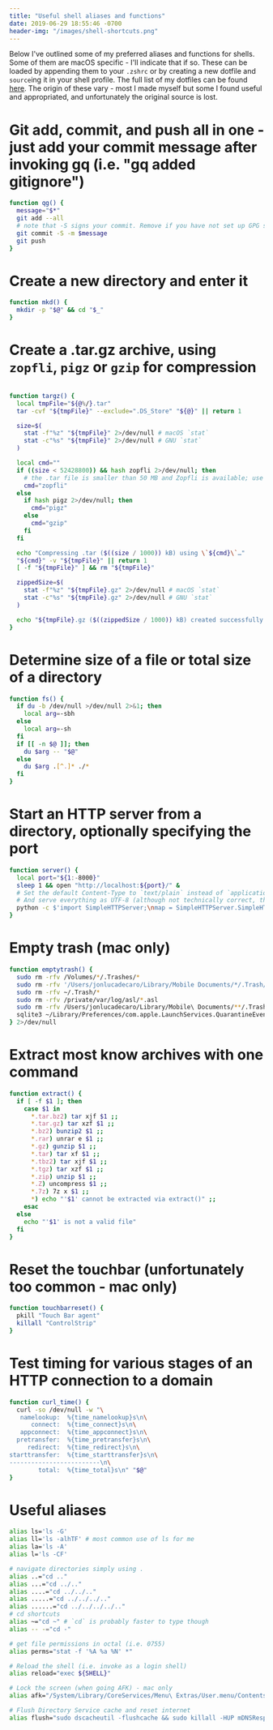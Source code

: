 ```yaml
---
title: "Useful shell aliases and functions"
date: 2019-06-29 18:55:46 -0700
header-img: "/images/shell-shortcuts.png"
---
```


Below I've outlined some of my preferred aliases and functions for shells. Some of them are macOS specific - I'll indicate that if so. These can be loaded by appending them to your `.zshrc` or by creating a new dotfile and `source`ing it in your shell profile. The full list of my dotfiles can be found [here](https://github.com/jonluca/dotfiles). The origin of these vary - most I made myself but some I found useful and appropriated, and unfortunately the original source is lost.

# Git add, commit, and push all in one - just add your commit message after invoking gq (i.e. "gq added gitignore")

```bash
function qg() {
  message="$*"
  git add --all
  # note that -S signs your commit. Remove if you have not set up GPG signatures
  git commit -S -m $message
  git push
}
```

# Create a new directory and enter it

```bash
function mkd() {
  mkdir -p "$@" && cd "$_"
}
```

# Create a .tar.gz archive, using `zopfli`, `pigz` or `gzip` for compression

```bash

function targz() {
  local tmpFile="${@%/}.tar"
  tar -cvf "${tmpFile}" --exclude=".DS_Store" "${@}" || return 1

  size=$(
    stat -f"%z" "${tmpFile}" 2>/dev/null # macOS `stat`
    stat -c"%s" "${tmpFile}" 2>/dev/null # GNU `stat`
  )

  local cmd=""
  if ((size < 52428800)) && hash zopfli 2>/dev/null; then
    # the .tar file is smaller than 50 MB and Zopfli is available; use it
    cmd="zopfli"
  else
    if hash pigz 2>/dev/null; then
      cmd="pigz"
    else
      cmd="gzip"
    fi
  fi

  echo "Compressing .tar ($((size / 1000)) kB) using \`${cmd}\`…"
  "${cmd}" -v "${tmpFile}" || return 1
  [ -f "${tmpFile}" ] && rm "${tmpFile}"

  zippedSize=$(
    stat -f"%z" "${tmpFile}.gz" 2>/dev/null # macOS `stat`
    stat -c"%s" "${tmpFile}.gz" 2>/dev/null # GNU `stat`
  )

  echo "${tmpFile}.gz ($((zippedSize / 1000)) kB) created successfully."
}
```

# Determine size of a file or total size of a directory

```bash
function fs() {
  if du -b /dev/null >/dev/null 2>&1; then
    local arg=-sbh
  else
    local arg=-sh
  fi
  if [[ -n $@ ]]; then
    du $arg -- "$@"
  else
    du $arg .[^.]* ./*
  fi
}
```

# Start an HTTP server from a directory, optionally specifying the port

```bash
function server() {
  local port="${1:-8000}"
  sleep 1 && open "http://localhost:${port}/" &
  # Set the default Content-Type to `text/plain` instead of `application/octet-stream`
  # And serve everything as UTF-8 (although not technically correct, this doesn’t break anything for binary files)
  python -c $'import SimpleHTTPServer;\nmap = SimpleHTTPServer.SimpleHTTPRequestHandler.extensions_map;\nmap[""] = "text/plain";\nfor key, value in map.items():\n\tmap[key] = value + ";charset=UTF-8";\nSimpleHTTPServer.test();' "$port"
}
```

# Empty trash (mac only)

```bash
function emptytrash() {
  sudo rm -rfv /Volumes/*/.Trashes/*
  sudo rm -rfv '/Users/jonlucadecaro/Library/Mobile Documents/*/.Trash/*'
  sudo rm -rfv ~/.Trash/*
  sudo rm -rfv /private/var/log/asl/*.asl
  sudo rm -rfv /Users/jonlucadecaro/Library/Mobile\ Documents/**/.Trash/*
  sqlite3 ~/Library/Preferences/com.apple.LaunchServices.QuarantineEventsV* 'delete from LSQuarantineEvent'
} 2>/dev/null
```

# Extract most know archives with one command

```bash
function extract() {
  if [ -f $1 ]; then
    case $1 in
      *.tar.bz2) tar xjf $1 ;;
      *.tar.gz) tar xzf $1 ;;
      *.bz2) bunzip2 $1 ;;
      *.rar) unrar e $1 ;;
      *.gz) gunzip $1 ;;
      *.tar) tar xf $1 ;;
      *.tbz2) tar xjf $1 ;;
      *.tgz) tar xzf $1 ;;
      *.zip) unzip $1 ;;
      *.Z) uncompress $1 ;;
      *.7z) 7z x $1 ;;
      *) echo "'$1' cannot be extracted via extract()" ;;
    esac
  else
    echo "'$1' is not a valid file"
  fi
}
```

# Reset the touchbar (unfortunately too common - mac only)

```bash
function touchbarreset() {
  pkill "Touch Bar agent"
  killall "ControlStrip"
}
```

# Test timing for various stages of an HTTP connection to a domain

```bash
function curl_time() {
  curl -so /dev/null -w "\
   namelookup:  %{time_namelookup}s\n\
      connect:  %{time_connect}s\n\
   appconnect:  %{time_appconnect}s\n\
  pretransfer:  %{time_pretransfer}s\n\
     redirect:  %{time_redirect}s\n\
starttransfer:  %{time_starttransfer}s\n\
-------------------------\n\
        total:  %{time_total}s\n" "$@"
}
```

# Useful aliases

```bash
alias ls='ls -G'
alias ll='ls -alhTF' # most common use of ls for me
alias la='ls -A'
alias l='ls -CF'

# navigate directories simply using .
alias ..="cd .."
alias ...="cd ../.."
alias ....="cd ../../.."
alias .....="cd ../../../.."
alias ......="cd ../../../../.."
# cd shortcuts
alias ~="cd ~" # `cd` is probably faster to type though
alias -- -="cd -"

# get file permissions in octal (i.e. 0755)
alias perms="stat -f '%A %a %N' *"

# Reload the shell (i.e. invoke as a login shell)
alias reload="exec ${SHELL}"

# Lock the screen (when going AFK) - mac only
alias afk="/System/Library/CoreServices/Menu\ Extras/User.menu/Contents/Resources/CGSession -suspend"

# Flush Directory Service cache and reset internet
alias flush="sudo dscacheutil -flushcache && sudo killall -HUP mDNSResponder && sudo ifconfig en0 down && sudo ifconfig en0 up"
```
